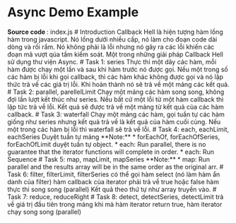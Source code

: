 <h1> Async Demo Example </h1>
<strong> Source code </strong>: index.js
# Introduction
Callback Hell là hiện tượng hàm lồng hàm trong javascript. Nó lồng dưới nhiều cấp, nó làm cho đoạn code dài dòng và rối rắm. Nó không phải là lỗi nhưng nó gây ra các lỗi khiến các đoạn mã vượt qúa tầm kiểm soát. Một trong những giải pháp Callback Hell sử dụng thư viện Async.
# Task 1: series
Thực thi một dãy các hàm, mỗi hàm được chạy một lần và sau khi hàm trước nó được gọi. Nếu một trong số các hàm bị lỗi khi gọi callback, thì các hàm khác không được gọi và nó lập thức trả về các giá trị lỗi. Khi hoàn thành nó sẽ trả về một mảng các kết quả.
# Task 2: parallel, parellelLimit
Chạy một mảng các hàm song song, không đợi lần lượt kết thúc như series. Nếu bất cứ một lỗi từ một hàm callback thì lập tức trả về lỗi. Kết quả sẽ được trả về một mảng từ kết quả của các hàm callback. 
# Task 3: waterfall
Chạy một mảng các hàm, gọi tuần tự các hàm giống như series nhưng kết quả trả về là kết quả của hàm cuối cùng. Nếu một trong các hàm bị lỗi thì waterfall sẽ trả về lỗi.
# Task 4: each, eachLimit, eachSeries
Duyệt tuần tự mảng
**Note:** 
* forEachOf, forEachOfSeries, forEachOfLimit duyệt tuần tự object.
* each: Run parallel, there is no guarantee that the iterator functions will complete in order.
* each: Run Sequence
# Task 5: map, mapLimit, mapSeries
**Note:**
* map: Run parallel and the results array will be in the same order as the original arr.
# Task 6:  filter, filterLimit, filterSeries
có thể gọi hàm select (nó làm hàm ẩn danh của filter)
hàm callback của iterator phải trả về true hoặc false
hàm thực thi song song (parallel)
Kết quả theo thứ tự như array truyền vào.
# Task 7: reduce, reduceRight
# Task 8: detect, detectSeries, detectLimit
trả về giá trị đầu tiên trong mảng khi mà hàm iterator return true,
hàm iterator chạy song song (parallel)


